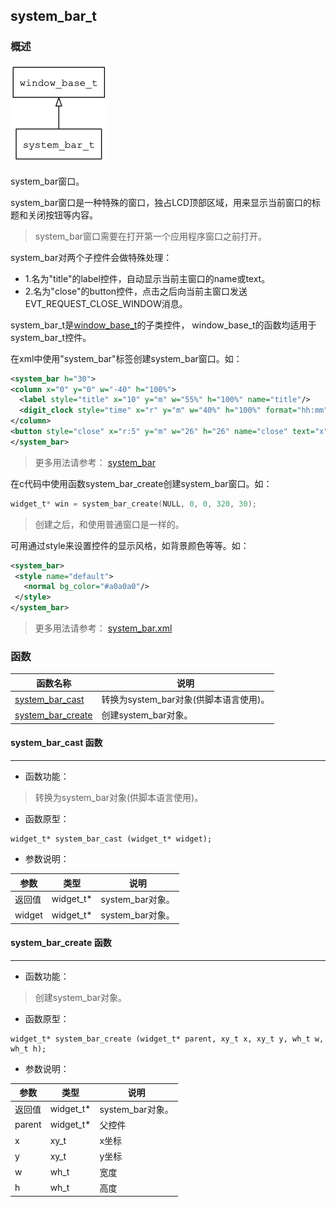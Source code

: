 ## system\_bar\_t
### 概述
![image](images/system_bar_t_0.png)

 system\_bar窗口。

 system\_bar窗口是一种特殊的窗口，独占LCD顶部区域，用来显示当前窗口的标题和关闭按钮等内容。

> system\_bar窗口需要在打开第一个应用程序窗口之前打开。

 system_bar对两个子控件会做特殊处理：

 * 1.名为"title"的label控件，自动显示当前主窗口的name或text。
 * 2.名为"close"的button控件，点击之后向当前主窗口发送EVT\_REQUEST\_CLOSE\_WINDOW消息。

system\_bar\_t是[window\_base\_t](window_base_t.md)的子类控件，
 window\_base\_t的函数均适用于system\_bar\_t控件。

 在xml中使用"system\_bar"标签创建system\_bar窗口。如：

 ```xml
 <system_bar h="30">
 <column x="0" y="0" w="-40" h="100%">
   <label style="title" x="10" y="m" w="55%" h="100%" name="title"/>
   <digit_clock style="time" x="r" y="m" w="40%" h="100%" format="hh:mm"/>
 </column>
 <button style="close" x="r:5" y="m" w="26" h="26" name="close" text="x"/>
 </system_bar>
 ```

 > 更多用法请参考：
 [system_bar](https://github.com/zlgopen/awtk/blob/master/demos/assets/raw/ui/system_bar.xml)

 在c代码中使用函数system\_bar\_create创建system\_bar窗口。如：

 ```c
 widget_t* win = system_bar_create(NULL, 0, 0, 320, 30);
 ```

 > 创建之后，和使用普通窗口是一样的。

 可用通过style来设置控件的显示风格，如背景颜色等等。如：

 ```xml
 <system_bar>
  <style name="default">
    <normal bg_color="#a0a0a0"/>
  </style>
 </system_bar>
 ```

> 更多用法请参考：
 [system_bar.xml](https://github.com/zlgopen/awtk/blob/master/demos/assets/raw/styles/system_bar.xml)

### 函数
<p id="system_bar_t_methods">

| 函数名称 | 说明 | 
| -------- | ------------ | 
| <a href="#system_bar_t_system_bar_cast">system\_bar\_cast</a> | 转换为system_bar对象(供脚本语言使用)。 |
| <a href="#system_bar_t_system_bar_create">system\_bar\_create</a> | 创建system_bar对象。 |
#### system\_bar\_cast 函数
-----------------------

* 函数功能：

> <p id="system_bar_t_system_bar_cast"> 转换为system_bar对象(供脚本语言使用)。



* 函数原型：

```
widget_t* system_bar_cast (widget_t* widget);
```

* 参数说明：

| 参数 | 类型 | 说明 |
| -------- | ----- | --------- |
| 返回值 | widget\_t* | system\_bar对象。 |
| widget | widget\_t* | system\_bar对象。 |
#### system\_bar\_create 函数
-----------------------

* 函数功能：

> <p id="system_bar_t_system_bar_create"> 创建system_bar对象。



* 函数原型：

```
widget_t* system_bar_create (widget_t* parent, xy_t x, xy_t y, wh_t w, wh_t h);
```

* 参数说明：

| 参数 | 类型 | 说明 |
| -------- | ----- | --------- |
| 返回值 | widget\_t* | system\_bar对象。 |
| parent | widget\_t* | 父控件 |
| x | xy\_t | x坐标 |
| y | xy\_t | y坐标 |
| w | wh\_t | 宽度 |
| h | wh\_t | 高度 |
